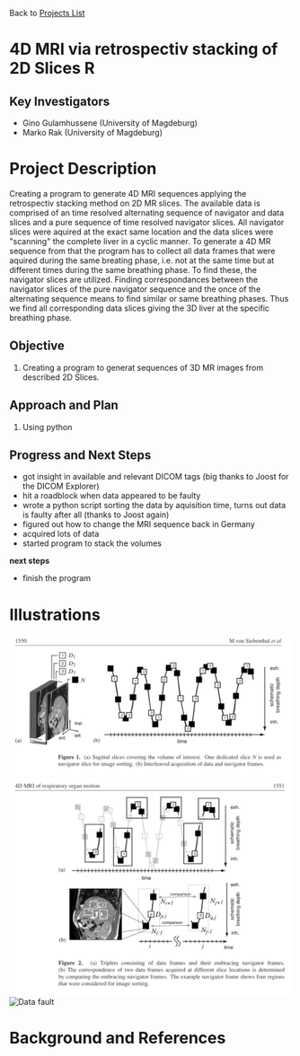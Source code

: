 Back to [Projects List](../../README.md#ProjectsList)

# 4D MRI via retrospectiv stacking of 2D Slices R

## Key Investigators

- Gino Gulamhussene (University of Magdeburg)
- Marko Rak (University of Magdeburg)

# Project Description
Creating a program to generate 4D MRI sequences applying the retrospectiv stacking method on 2D MR slices. 
The available data is comprised of an time resolved alternating sequence of navigator and data slices and a pure sequence of time resolved navigator slices. 
All navigator slices were aquired at the exact same location and the data slices were "scanning" the complete liver in a cyclic manner. 
To generate a 4D MR sequence from that the program has to collect all data frames that were aquired during the same breating phase, i.e. not at the same time but at different times during the same breathing phase. 
To find these, the navigator slices are utilized. Finding correspondances between the navigator slices of the pure navigator sequence and the once of the alternating sequence means to find similar or same breathing phases. 
Thus we find all corresponding data slices giving the 3D liver at the specific breathing phase.

## Objective

1. Creating a program to generat sequences of 3D MR images from described 2D Slices.

## Approach and Plan

1. Using python


## Progress and Next Steps

<!--Describe progress and next steps in a few bullet points as you are making progress.-->
- got insight in available and relevant DICOM tags (big thanks to Joost for the DICOM Explorer) 
- hit a roadblock when data appeared to be faulty
- wrote a python script sorting the data by aquisition time, turns out data is faulty after all (thanks to Joost again)
- figured out how to change the MRI sequence back in Germany
- acquired lots of data
- started program to stack the volumes 

**next steps**
- finish the program

# Illustrations

<!--Add pictures and links to videos that demonstrate what has been accomplished.-->

![Data aquisition](dataAquisition.PNG)
![Data sorting](dataSorting.PNG)
![Data fault](TimeSorted.PNG)


# Background and References

<!--Use this space for information that may help people better understand your project, like links to papers, source code, or data.-->
